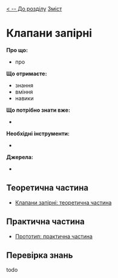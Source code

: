 [< -- До розділу](../README.md)         [Зміст](../../contents.md)

# Клапани запірні

**Про що:**

- про 

**Що отримаєте:**

- знання 
- вміння 
- навики 

**Що потрібно знати вже:**

- 

**Необхідні інструменти:**

- 

**Джерела:** 

- 

## Теоретична частина

- [Клапани запірні: теоретична частина](teor.md)

## Практична частина

- [Прототип: практична частина](lab.md)

## Перевірка знань

todo
